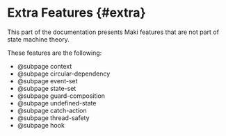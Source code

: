 # Extra Features {#extra}

This part of the documentation presents Maki features that are not part of state machine theory.

These features are the following:
* @subpage context
* @subpage circular-dependency
* @subpage event-set
* @subpage state-set
* @subpage guard-composition
* @subpage undefined-state
* @subpage catch-action
* @subpage thread-safety
* @subpage hook
